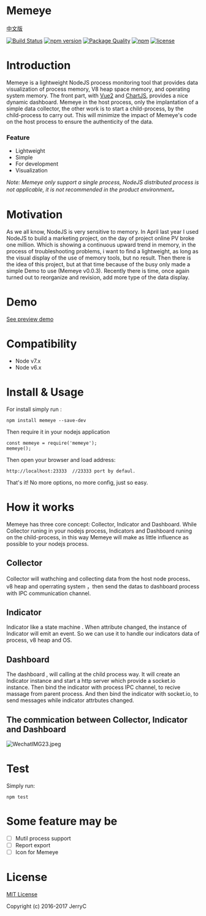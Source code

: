 # Memeye

[中文版](README_zh.md)

[![Build Status](https://travis-ci.org/JerryC8080/Memeye.svg?branch=master)](https://travis-ci.org/JerryC8080/Memeye) 
[![npm version](https://badge.fury.io/js/memeye.svg)](https://badge.fury.io/js/memeye) 
[![Package Quality](http://npm.packagequality.com/shield/memeye.svg)](http://packagequality.com/#?package=memeye) 
[![npm](https://img.shields.io/npm/dt/memeye.svg)](https://www.npmjs.com/package/memeye)
[![license](https://img.shields.io/github/license/mashape/apistatus.svg)](https://github.com/JerryC8080/Memeye/blob/master/LICENSE) 

# Introduction

Memeye is a lightweight NodeJS process monitoring tool that provides data visualization of process memory, V8 heap space memory, and operating system memory.
The front part, with [Vue2](https://github.com/vuejs/vue) and [ChartJS](https://github.com/chartjs/Chart.js), provides a nice dynamic dashboard.
Memeye in the host process, only the implantation of a simple data collector, the other work is to start a child-process, by the child-process to carry out.
This will minimize the impact of Memeye's code on the host process to ensure the authenticity of the data.

### Feature
- Lightweight
- Simple
- For development
- Visualization


*Note: Memeye only support a single process, NodeJS distributed process is not applicable, it is not recommended in the product environment。*

# Motivation
As we all know, NodeJS is very sensitive to memory. 
In April last year I used NodeJS to build a marketing project, on the day of project online PV broke one million.
Which is showing a continuous upward trend in memory, in the process of troubleshooting problems, i want to find a lightweight, as long as the visual display of the use of memory tools, but no result.
Then there is the idea of this project, but at that time because of the busy only made a simple Demo to use (Memeye v0.0.3).
Recently there is time, once again turned out to reorganize and revision, add more type of the data display.


# Demo
[See preview demo]()

# Compatibility
- Node v7.x
- Node v6.x

# Install & Usage

For install simply run : 

```
npm install memeye --save-dev
```

Then require it in your nodejs application

```
const memeye = require('memeye');
memeye();
```

Then open your browser and load address: 

```
http://localhost:23333  //23333 port by defaul.
```

That's it! No more options, no more config, just so easy.

# How it works

Memeye has three core concept: Collector, Indicator and Dashboard.
While Collector runing in your nodejs process, Indicators and Dashboard runing on the child-process, in this way Memeye will make as little influence as possible to your nodejs process.

## Collector
Collector will wathching and collecting data from the host node process、v8 heap and operrating system ，then send the datas to dashboard process with IPC communication channel.

## Indicator
Indicator like a state machine . When attribute changed, the instance of Indicator will emit an event. So we can use it to handle our indicators data of process, v8 heap and OS.

## Dashboard

The dashboard , will calling at the child process way. It will create an Indicator instance and start a http server which provide a socket.io instance. Then bind the indicator with process IPC channel, to recive massage from parent process. And then bind the indicator with socket.io, to send messages while indicator attrbutes changed.

## The commication between Collector, Indicator and Dashboard

![WechatIMG23.jpeg](quiver-image-url/61A039DF1C61FEDE7DA26ED0E860C5D1.jpg)

# Test
Simply run:

```
npm test
``` 

# Some feature may be
- [ ] Mutil process support
- [ ] Report export
- [ ] Icon for Memeye

# License

[MIT License](LICENSE)

Copyright (c) 2016-2017 JerryC